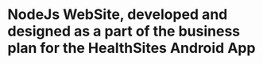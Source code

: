 # NodeJs WebSite, developed and designed as a part of the business plan for the HealthSites Android App
